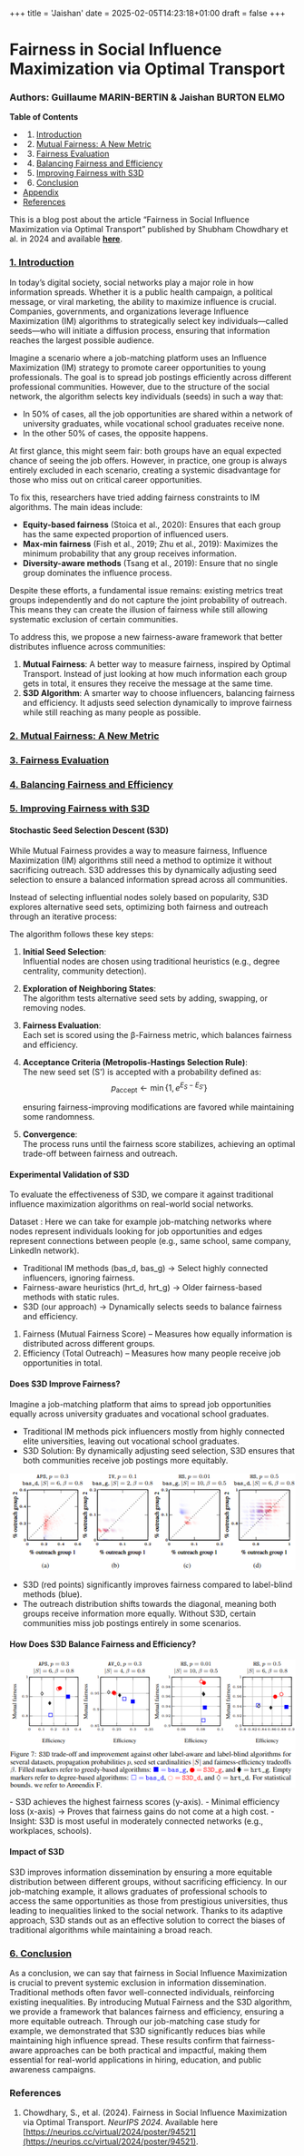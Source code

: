 +++
title = 'Jaishan'
date = 2025-02-05T14:23:18+01:00
draft = false
+++

# Fairness in Social Influence Maximization via Optimal Transport  
### Authors: Guillaume MARIN-BERTIN & Jaishan BURTON ELMO  

**Table of Contents**  
- 1. [Introduction](#introduction)  
- 2. [Mutual Fairness: A New Metric](#mutual-fairness)  
- 3. [Fairness Evaluation](#fairness-evaluation)  
- 4. [Balancing Fairness and Efficiency](#fairness-vs-efficiency)  
- 5. [Improving Fairness with S3D](#s3d-algorithm)
- 6. [Conclusion](#conclusion)  
- [Appendix](#appendix)  
- [References](#references)  

This is a blog post about the article “Fairness in Social Influence Maximization via Optimal Transport” published by Shubham Chowdhary et al. in 2024 and available [**here**](https://neurips.cc/virtual/2024/poster/94521).

### [1. Introduction](#introduction)  
In today’s digital society, social networks play a major role in how information spreads. Whether it is a public health campaign, a political message, or viral marketing, the ability to maximize influence is crucial. Companies, governments, and organizations leverage Influence Maximization (IM) algorithms to strategically select key individuals—called seeds—who will initiate a diffusion process, ensuring that information reaches the largest possible audience.  

Imagine a scenario where a job-matching platform uses an Influence Maximization (IM) strategy to promote career opportunities to young professionals. The goal is to spread job postings efficiently across different professional communities. However, due to the structure of the social network, the algorithm selects key individuals (seeds) in such a way that:

- In 50% of cases, all the job opportunities are shared within a network of university graduates, while vocational school graduates receive none.
- In the other 50% of cases, the opposite happens.  

At first glance, this might seem fair: both groups have an equal expected chance of seeing the job offers. However, in practice, one group is always entirely excluded in each scenario, creating a systemic disadvantage for those who miss out on critical career opportunities.

To fix this, researchers have tried adding fairness constraints to IM algorithms. The main ideas include:  

- **Equity-based fairness** (Stoica et al., 2020): Ensures that each group has the same expected proportion of influenced users.  
- **Max-min fairness** (Fish et al., 2019; Zhu et al., 2019): Maximizes the minimum probability that any group receives information.  
- **Diversity-aware methods** (Tsang et al., 2019): Ensure that no single group dominates the influence process.  

Despite these efforts, a fundamental issue remains: existing metrics treat groups independently and do not capture the joint probability of outreach. This means they can create the illusion of fairness while still allowing systematic exclusion of certain communities.

To address this, we propose a new fairness-aware framework that better distributes influence across communities:

1. **Mutual Fairness**: A better way to measure fairness, inspired by Optimal Transport. Instead of just looking at how much information each group gets in total, it ensures they receive the message at the same time.  
2. **S3D Algorithm**: A smarter way to choose influencers, balancing fairness and efficiency. It adjusts seed selection dynamically to improve fairness while still reaching as many people as possible.  

### [2. Mutual Fairness: A New Metric](#mutual-fairness)


### [3. Fairness Evaluation](#fairness-evaluation) 


### [4. Balancing Fairness and Efficiency](#fairness-vs-efficiency)


### [5. Improving Fairness with S3D](#s3d-algorithm)

#### Stochastic Seed Selection Descent (S3D)

While Mutual Fairness provides a way to measure fairness, Influence Maximization (IM) algorithms still need a method to optimize it without sacrificing outreach. S3D addresses this by dynamically adjusting seed selection to ensure a balanced information spread across all communities.

Instead of selecting influential nodes solely based on popularity, S3D explores alternative seed sets, optimizing both fairness and outreach through an iterative process:

The algorithm follows these key steps:

1. **Initial Seed Selection**:  
   Influential nodes are chosen using traditional heuristics (e.g., degree centrality, community detection).

2. **Exploration of Neighboring States**:  
   The algorithm tests alternative seed sets by adding, swapping, or removing nodes.   

3. **Fairness Evaluation**:  
   Each set is scored using the β-Fairness metric, which balances fairness and efficiency.

4. **Acceptance Criteria (Metropolis-Hastings Selection Rule)**:  
   The new seed set \(S'\) is accepted with a probability defined as:
$$
p_{\text{accept}} \leftarrow \min \left\{ 1, e^{E_S - E_{S'}} \right\}
$$

   ensuring fairness-improving modifications are favored while maintaining some randomness.

5. **Convergence**:  
   The process runs until the fairness score stabilizes, achieving an optimal trade-off between fairness and outreach.

#### Experimental Validation of S3D

To evaluate the effectiveness of S3D, we compare it against traditional influence maximization algorithms on real-world social networks.  

Dataset : Here we can take for example job-matching networks where nodes represent individuals looking for job opportunities and edges represent connections between people (e.g., same school, same company, LinkedIn network).

- Traditional IM methods (bas_d, bas_g) → Select highly connected influencers, ignoring fairness.
- Fairness-aware heuristics (hrt_d, hrt_g) → Older fairness-based methods with static rules.
- S3D (our approach) → Dynamically selects seeds to balance fairness and efficiency.

1. Fairness (Mutual Fairness Score) – Measures how equally information is distributed across different groups.
2. Efficiency (Total Outreach) – Measures how many people receive job opportunities in total.  

#### Does S3D Improve Fairness?  

Imagine a job-matching platform that aims to spread job opportunities equally across university graduates and vocational school graduates.

- Traditional IM methods pick influencers mostly from highly connected elite universities, leaving out vocational school graduates.
- S3D Solution: By dynamically adjusting seed selection, S3D ensures that both communities receive job postings more equitably.
<center>

![figure6](/images/figure6.png)
</center>

- S3D (red points) significantly improves fairness compared to label-blind methods (blue).
- The outreach distribution shifts towards the diagonal, meaning both groups receive information more equally.
Without S3D, certain communities miss job postings entirely in some scenarios.

#### How Does S3D Balance Fairness and Efficiency?  

<center>

![figure7](/images/figure7.png)
</center>
- S3D achieves the highest fairness scores (y-axis).  
- Minimal efficiency loss (x-axis) → Proves that fairness gains do not come at a high cost.
- Insight: S3D is most useful in moderately connected networks (e.g., workplaces, schools).

#### Impact of S3D 

S3D improves information dissemination by ensuring a more equitable distribution between different groups, without sacrificing efficiency. In our job-matching example, it allows graduates of professional schools to access the same opportunities as those from prestigious universities, thus leading to inequalities linked to the social network. Thanks to its adaptive approach, S3D stands out as an effective solution to correct the biases of traditional algorithms while maintaining a broad reach. 

### [6. Conclusion](#conclusion)

As a conclusion, we can say that fairness in Social Influence Maximization is crucial to prevent systemic exclusion in information dissemination. Traditional methods often favor well-connected individuals, reinforcing existing inequalities. By introducing Mutual Fairness and the S3D algorithm, we provide a framework that balances fairness and efficiency, ensuring a more equitable outreach. Through our job-matching case study for example, we demonstrated that S3D significantly reduces bias while maintaining high influence spread. These results confirm that fairness-aware approaches can be both practical and impactful, making them essential for real-world applications in hiring, education, and public awareness campaigns.


### References

1. Chowdhary, S., et al. (2024). Fairness in Social Influence Maximization via Optimal Transport. *NeurIPS 2024*. Available here [https://neurips.cc/virtual/2024/poster/94521](https://neurips.cc/virtual/2024/poster/94521).
